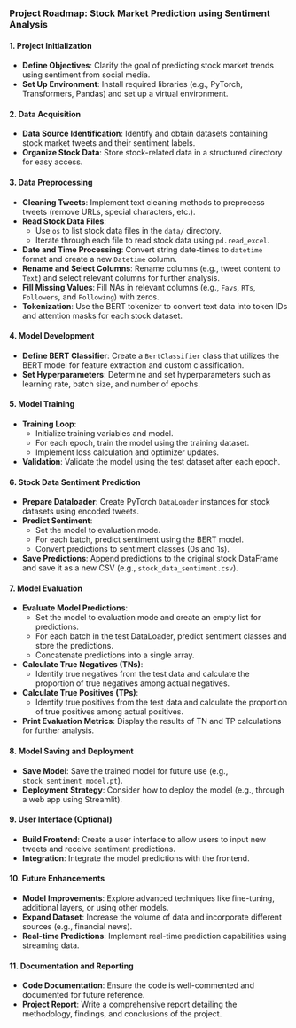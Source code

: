 ### Project Roadmap: Stock Market Prediction using Sentiment Analysis

#### 1. **Project Initialization**
   - **Define Objectives**: Clarify the goal of predicting stock market trends using sentiment from social media.
   - **Set Up Environment**: Install required libraries (e.g., PyTorch, Transformers, Pandas) and set up a virtual environment.

#### 2. **Data Acquisition**
   - **Data Source Identification**: Identify and obtain datasets containing stock market tweets and their sentiment labels.
   - **Organize Stock Data**: Store stock-related data in a structured directory for easy access.

#### 3. **Data Preprocessing**
   - **Cleaning Tweets**: Implement text cleaning methods to preprocess tweets (remove URLs, special characters, etc.).
   - **Read Stock Data Files**: 
     - Use `os` to list stock data files in the `data/` directory.
     - Iterate through each file to read stock data using `pd.read_excel`.
   - **Date and Time Processing**: Convert string date-times to `datetime` format and create a new `Datetime` column.
   - **Rename and Select Columns**: Rename columns (e.g., tweet content to `Text`) and select relevant columns for further analysis.
   - **Fill Missing Values**: Fill NAs in relevant columns (e.g., `Favs`, `RTs`, `Followers`, and `Following`) with zeros.
   - **Tokenization**: Use the BERT tokenizer to convert text data into token IDs and attention masks for each stock dataset.

#### 4. **Model Development**
   - **Define BERT Classifier**: Create a `BertClassifier` class that utilizes the BERT model for feature extraction and custom classification.
   - **Set Hyperparameters**: Determine and set hyperparameters such as learning rate, batch size, and number of epochs.

#### 5. **Model Training**
   - **Training Loop**:
     - Initialize training variables and model.
     - For each epoch, train the model using the training dataset.
     - Implement loss calculation and optimizer updates.
   - **Validation**: Validate the model using the test dataset after each epoch.

#### 6. **Stock Data Sentiment Prediction**
   - **Prepare Dataloader**: Create PyTorch `DataLoader` instances for stock datasets using encoded tweets.
   - **Predict Sentiment**: 
     - Set the model to evaluation mode.
     - For each batch, predict sentiment using the BERT model.
     - Convert predictions to sentiment classes (0s and 1s).
   - **Save Predictions**: Append predictions to the original stock DataFrame and save it as a new CSV (e.g., `stock_data_sentiment.csv`).

#### 7. **Model Evaluation**
   - **Evaluate Model Predictions**:
     - Set the model to evaluation mode and create an empty list for predictions.
     - For each batch in the test DataLoader, predict sentiment classes and store the predictions.
     - Concatenate predictions into a single array.
   - **Calculate True Negatives (TNs)**: 
     - Identify true negatives from the test data and calculate the proportion of true negatives among actual negatives.
   - **Calculate True Positives (TPs)**:
     - Identify true positives from the test data and calculate the proportion of true positives among actual positives.
   - **Print Evaluation Metrics**: Display the results of TN and TP calculations for further analysis.

#### 8. **Model Saving and Deployment**
   - **Save Model**: Save the trained model for future use (e.g., `stock_sentiment_model.pt`).
   - **Deployment Strategy**: Consider how to deploy the model (e.g., through a web app using Streamlit).

#### 9. **User Interface (Optional)**
   - **Build Frontend**: Create a user interface to allow users to input new tweets and receive sentiment predictions.
   - **Integration**: Integrate the model predictions with the frontend.

#### 10. **Future Enhancements**
   - **Model Improvements**: Explore advanced techniques like fine-tuning, additional layers, or using other models.
   - **Expand Dataset**: Increase the volume of data and incorporate different sources (e.g., financial news).
   - **Real-time Predictions**: Implement real-time prediction capabilities using streaming data.

#### 11. **Documentation and Reporting**
   - **Code Documentation**: Ensure the code is well-commented and documented for future reference.
   - **Project Report**: Write a comprehensive report detailing the methodology, findings, and conclusions of the project.
